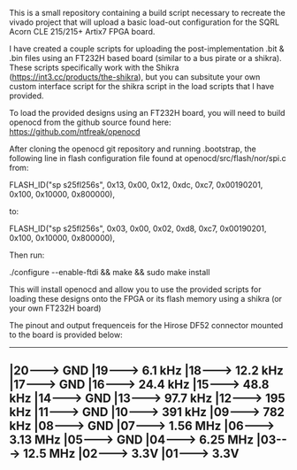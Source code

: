 This is a small repository containing a build script necessary to
recreate the vivado project that will upload a basic load-out
configuration for the SQRL Acorn CLE 215/215+ Artix7 FPGA board.

I have created a couple scripts for uploading the post-implementation
 .bit & .bin files using an FT232H based board (similar to a bus pirate
or a shikra).  These scripts specifically work with the Shikra
(https://int3.cc/products/the-shikra), but you can subsitute your own
custom interface script for the shikra script in the load scripts that
I have provided.

To load the provided designs using an FT232H board, you will need to build
openocd from the github source found here: https://github.com/ntfreak/openocd

After cloning the openocd git repository and running .bootstrap,
the following line in flash configuration file found at
openocd/src/flash/nor/spi.c from:

FLASH_ID("sp s25fl256s", 0x13, 0x00, 0x12, 0xdc, 0xc7, 0x00190201, 0x100, 0x10000, 0x800000),

to:

FLASH_ID("sp s25fl256s", 0x03, 0x00, 0x02, 0xd8, 0xc7, 0x00190201, 0x100, 0x10000, 0x800000),

Then run:

./configure --enable-ftdi && make && sudo make install

This will install openocd and allow you to use the provided scripts for loading
these designs onto the FPGA or its flash memory using a shikra (or your own
FT232H board)

The pinout and output frequenceis for the Hirose DF52 connector mounted to the
board is provided below:

-----------------
|20---> GND
|19---> 6.1  kHz
|18---> 12.2 kHz
|17---> GND
|16---> 24.4 kHz
|15---> 48.8 kHz
|14---> GND
|13---> 97.7 kHz
|12---> 195  kHz
|11---> GND
|10---> 391  kHz
|09---> 782  kHz
|08---> GND
|07---> 1.56 MHz
|06---> 3.13 MHz
|05---> GND
|04---> 6.25 MHz
|03---> 12.5 MHz
|02---> 3.3V
|01---> 3.3V
-----------------
